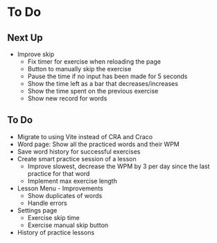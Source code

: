 # To Do

## Next Up

- Improve skip
  - Fix timer for exercise when reloading the page
  - Button to manually skip the exercise
  - Pause the time if no input has been made for 5 seconds
  - Show the time left as a bar that decreases/increases
  - Show the time spent on the previous exercise
  - Show new record for words

## To Do

- Migrate to using Vite instead of CRA and Craco
- Word page: Show all the practiced words and their WPM
- Save word history for successful exercises
- Create smart practice session of a lesson
  - Improve slowest, decrease the WPM by 3 per day since the last practice for that word
  - Implement max exercise length
- Lesson Menu - Improvements
  - Show duplicates of words
  - Handle errors
- Settings page
  - Exercise skip time
  - Exercise manual skip button
- History of practice lessons
